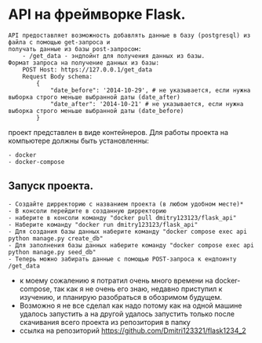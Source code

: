 # API на фреймворке Flask.


    API предоставляет возможность добавлять данные в базу (postgresql) из файла с помощью get-запроса и
    получать данные из базы post-запросом:
        - /get_data - эндпойнт для получения данных из базы.
    Формат запроса на получение данных из базы:
        POST Host: https://127.0.0.1/get_data
        Request Body schema: 
            {
                "date_before": '2014-10-29', # не указывается, если нужна выборка строго меньше выбранной даты (date_after)
                "date_after": '2014-10-21' # не указывается, если нужна выборка строго меньше выбранной даты (date_before)
            }
    


проект представлен в виде контейнеров. Для работы проекта на компьютере должны быть установленны:

    - docker
    - docker-compose

## Запуск проекта.
    
    - Создайте дирректорию с названием проекта (в любом удобном месте)*
    - В консоли перейдите в созданную дирректорию
    - наберите в консоли команду "docker pull dmitry123123/flask_api"
    - Наберите команду "docker run dmitry123123/flask_api"
    - Для создания базы данных наберите команду "docker compose exec api python manage.py create_db"
    - Для заполнения базы данных наберите команду "docker compose exec api python manage.py seed_db"
    - Теперь можно забирать данные с помощью POST-запроса к ендпоинту /get_data


* к моему сожалению я потратил очень много времени на docker-compose, так как я не очень его знаю, недавно приступил к изучению, и планирую разобраться в обозримом будущем. 
* Возможно я не все сделал как надо потому как на одной машине удалось запустить а на другой удалось запустить только после скачивания всего проекта из репозитория в папку
* ссылка на репозиторий https://github.com/Dmitri123321/flask1234_2